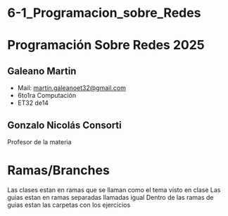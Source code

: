 # 6-1_Programacion_sobre_Redes
# Programación Sobre Redes 2025
## Galeano Martin
- Mail: martin.galeanoet32@gmail.com
- 6to1ra Computación
- ET32 de14

## Gonzalo Nicolás Consorti
Profesor de la materia


## 

# Ramas/Branches

Las clases estan en ramas que se llaman como el tema visto en clase
Las guias estan en ramas separadas llamadas igual
Dentro de las ramas de guias estan las carpetas con los ejercicios



